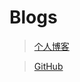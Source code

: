 # Blogs

> [个人博客](https://blog.csdn.net/m0_37965018)


> [GitHub](https://github.com/Corefo/ "github")
